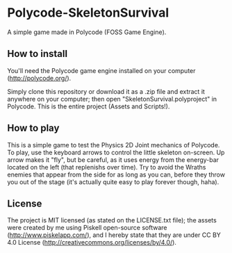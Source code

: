 # Polycode-SkeletonSurvival
A simple game made in Polycode (FOSS Game Engine).

## How to install
You'll need the Polycode game engine installed on your computer (http://polycode.org/).

Simply clone this repository or download it as a .zip file and extract it anywhere on your computer; then open "SkeletonSurvival.polyproject" in Polycode. This is the entire project (Assets and Scripts!).

## How to play
This is a simple game to test the Physics 2D Joint mechanics of Polycode. To play, use the keyboard arrows to control the little skeleton on-screen. Up arrow makes it "fly", but be careful, as it uses energy from the energy-bar located on the left (that replenishs over time). Try to avoid the Wraths enemies that appear from the side for as long as you can, before they throw you out of the stage (it's actually quite easy to play forever though, haha).

## License
The project is MIT licensed (as stated on the LICENSE.txt file); the assets were created by me using Piskell open-source software (http://www.piskelapp.com/), and I hereby state that they are under CC BY 4.0 License (http://creativecommons.org/licenses/by/4.0/).
